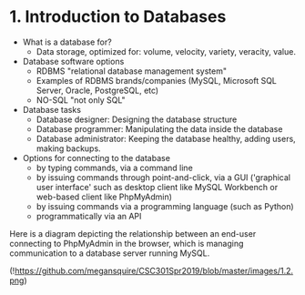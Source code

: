 # 1. Introduction to Databases
* What is a database for?
  * Data storage, optimized for: volume, velocity, variety, veracity, value.
* Database software options 
  * RDBMS "relational database management system"
  * Examples of RDBMS brands/companies (MySQL, Microsoft SQL Server, Oracle, PostgreSQL, etc)
  * NO-SQL "not only SQL"
* Database tasks
  * Database designer: Designing the database structure
  * Database programmer: Manipulating the data inside the database 
  * Database administrator: Keeping the database healthy, adding users, making backups.
* Options for connecting to the database
  * by typing commands, via a command line
  * by issuing commands through point-and-click, via a GUI ('graphical user interface' such as desktop client like MySQL Workbench or web-based client like PhpMyAdmin)
  * by issuing commands via a programming language (such as Python)
  * programmatically via an API
  
Here is a diagram depicting the relationship between an end-user connecting to PhpMyAdmin in the browser, which is managing communication to a database server running MySQL.

(!https://github.com/megansquire/CSC301Spr2019/blob/master/images/1.2.png)
